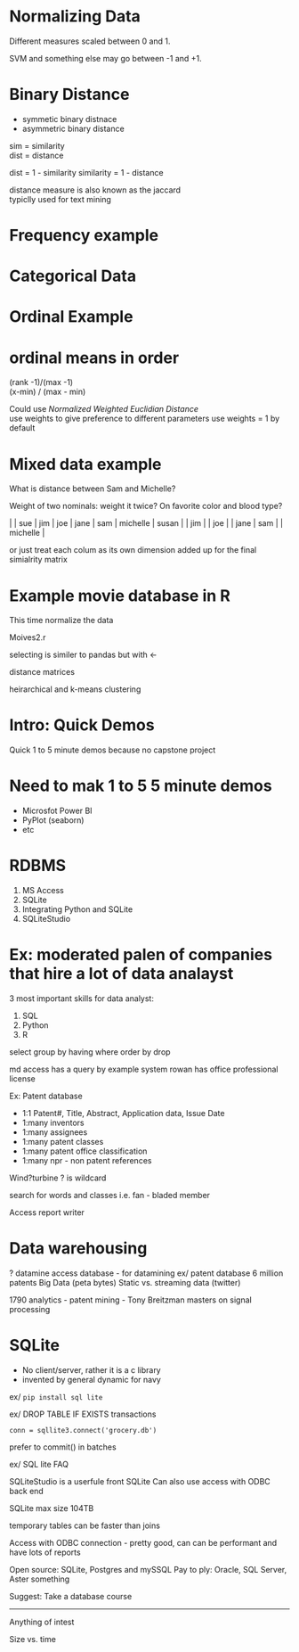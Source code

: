# Normalizing Data

Different measures scaled between 0 and 1.

SVM and something else may go between -1 and +1.

# Binary Distance

- symmetic binary distnace
- asymmetric binary distance

sim = similarity  
dist = distance

dist = 1 - similarity
similarity = 1 - distance

distance measure is also known as the jaccard  
typiclly used for text mining

# Frequency example

# Categorical Data

# Ordinal Example

# ordinal means in order

(rank -1)/(max -1)  
(x-min) / (max - min)  

Could use *Normalized Weighted Euclidian Distance*  
use weights to give preference to different parameters
use weights = 1 by default

# Mixed data example

What is distance between Sam and Michelle?

Weight of two nominals: weight it twice?
On favorite color and blood type? 

| | sue | jim | joe | jane | sam | michelle
| susan | 
| jim |
| joe |
| jane 
| sam |
| michelle | 

or just treat each colum as its own dimension added up for the final simialrity matrix

# Example movie database in R

This time normalize the data

Moives2.r

selecting is similer to pandas but with <-

distance matrices

heirarchical and k-means clustering

# Intro: Quick Demos

Quick 1 to 5 minute demos
because no capstone project

# Need to mak 1 to 5 5 minute demos

- Microsfot Power BI
- PyPlot (seaborn)
- etc

# RDBMS

1. MS Access
2. SQLite
3. Integrating Python and SQLite
4. SQLiteStudio

# Ex: moderated palen of companies that hire a lot of data analayst
3 most important skills for data analyst:
1. SQL
2. Python
3. R

select
group by
having
where
order by
drop

md access has a query by example system
rowan has office professional license

Ex: Patent database
- 1:1 Patent#, Title, Abstract, Application data, Issue Date
- 1:many inventors
- 1:many assignees
- 1:many patent classes
- 1:many patent office classification
- 1:many npr - non patent references

Wind?turbine
? is wildcard

search for words and classes
i.e. fan - bladed member

Access report writer

# Data warehousing

? datamine access database - for datamining
ex/ patent database 6 million patents
Big Data (peta bytes)
Static vs. streaming data (twitter)

1790 analytics - patent mining - Tony Breitzman
masters on signal processing

# SQLite

- No client/server, rather it is a c library
- invented by general dynamic for navy

ex/ `pip install sql lite`

ex/ DROP TABLE IF EXISTS transactions


```
conn = sqllite3.connect('grocery.db')
```

prefer to commit() in batches

ex/ SQL lite FAQ

SQLiteStudio is a userfule front SQLite
Can also use access with ODBC back end

SQLite max size 104TB

temporary tables can be faster than joins

Access with ODBC connection - pretty good, can can be performant and have lots of reports

Open source: SQLite, Postgres and mySSQL
Pay to ply: Oracle, SQL Server, Aster something

Suggest: Take a database course

---
Anything of intest






Size vs. time


